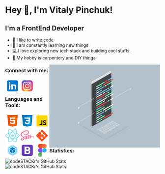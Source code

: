 # Hey 👋, I'm Vitaly Pinchuk!

## I'm a FrontEnd Developer
- 💪 I like to write code
- 🥅 I am constantly learning new things
- 💻 I love exploring new tech stack and building cool stuffs.
- :hammer:   My hobby is carpentery and DIY things
<img align="right" alt="developer" width="360px" src="https://github.com/PinchukVA/PinchukVA/blob/main/img/coding.gif" />

### Connect with me:
[<img align="left" alt="Pinchuk Vitaly| LinkedIn" width="48px" src="https://github.com/PinchukVA/PinchukVA/blob/main/img/linkid.png" />][linkedin]
[<img align="left" alt="Pinchuk Vitaly | Instagram" width="48px" src="https://github.com/PinchukVA/PinchukVA/blob/main/img/insta.png" />][instagram]

<br />
<br />

### Languages and Tools:
<img align="left" alt="HTML5" width="48px" src="https://github.com/PinchukVA/PinchukVA/blob/main/img/html5.png" />
<img align="left" alt="CSS3" width="48px" src="https://github.com/PinchukVA/PinchukVA/blob/main/img/css3.png" />
<img align="left" alt="JavaScript" width="48px" src="https://github.com/PinchukVA/PinchukVA/blob/main/img/js.png" />
<img align="left" alt="React JS" width="48px" src="https://github.com/PinchukVA/PinchukVA/blob/main/img/react.png" />
<img align="left" alt="SASS" width="48px" src="https://github.com/PinchukVA/PinchukVA/blob/main/img/sass.png" />
<img align="left" alt="Git" width="48px" src="https://github.com/PinchukVA/PinchukVA/blob/main/img/git.png" />
<img align="left" alt="Webpack" width="48px" src="https://github.com/PinchukVA/PinchukVA/blob/main/img/webpack.png" />
<img align="left" alt="Bootstrap" width="48px" src="https://github.com/PinchukVA/PinchukVA/blob/main/img/bootstrap.png" />
<img align="left" alt="Figma" width="48px" src="https://github.com/PinchukVA/PinchukVA/blob/main/img/icons8-figma-48.png" />

<br />
<br />
<br />
<br />

### Statistics:
<img align="left" alt="codeSTACKr's GitHub Stats" src="https://github-readme-stats.vercel.app/api/top-langs/?username=PinchukVA&langs_count=8&theme=dracula" />
<br />
<img align="left" alt="codeSTACKr's GitHub Stats" src="https://github-readme-stats.vercel.app/api?username=PinchukVA&show_icons=true&theme=dracula" />


[linkedin]: https://www.linkedin.com/in/vitaly-pinchuk-845182200/
[instagram]: https://www.instagram.com/pinch.uk/
